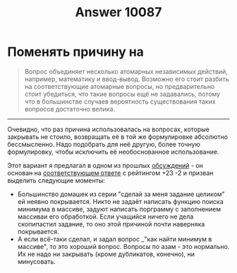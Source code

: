 ﻿---
title: "Answer 10087"
se.owner.user_id: 178988
se.owner.display_name: "Qwertiy"
se.owner.link: "https://ru.meta.stackoverflow.com/users/178988/qwertiy"
se.answer_id: 10087
se.question_id: 10084
se.post_type: answer
se.score: 2
se.is_accepted: False
---
<h1>Поменять причину на</h1>

<blockquote>
  <p>Вопрос объединяет несколько атомарных независимых действий, например, математику и ввод-вывод. Возможно его стоит разбить на соответствующие атомарные вопросы, но предварительно стоит убедиться, что такие вопросы ещё не задавались, потому что в большинстве случаев вероятность существования таких вопросов достаточно велика.</p>
</blockquote>

<hr>

<p>Очевидно, что раз причина использовалась на вопросах, которые закрывать не стоило, возвращать её в той же формулировке абсолютно бессмысленно. Надо подобрать для неё другую, более точную формулировку, чтобы исключить её необоснованное использование.</p>

<p>Этот вариант я предлагал в одном из прошлых <a href="https://ru.meta.stackoverflow.com/a/9710/178988">обсуждений</a> - он основан на <a href="https://ru.meta.stackoverflow.com/a/9634/178988">соответствующем ответе</a> с рейтингом +23 -2 и призван выделить следующие моменты:</p>

<ul>
<li>Большинство домашек из серии "сделай за меня задание целиком" ей неявно покрывается. Никто не задаёт написать функцию поиска минимума в массиве, задуют написать порграмму с заполнением массиваи его обработкой. Если учащийся ничего не дела скопипастил задание, то оно этой причиной почти наверняка покрывается.</li>
<li>А если всё-таки сделал, и задал вопрос _"как найти минимум в массиве", то это хороший вопрос. Вопросы по азам - это нормально. Их не надо ни закрывать (кроме дубликатов, конечно), ни минусовать.</li>
</ul>
